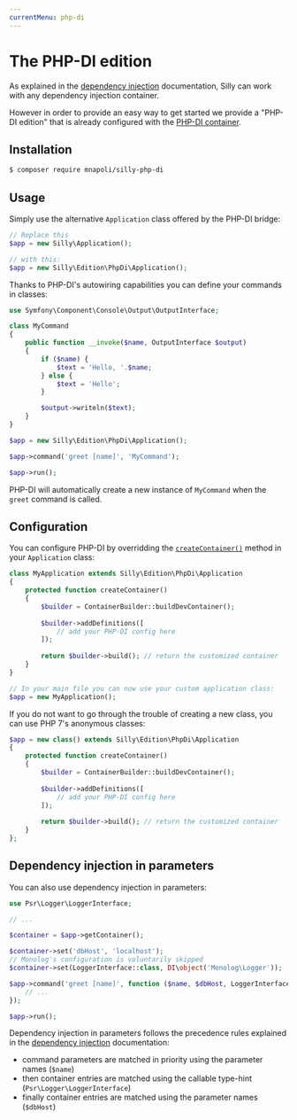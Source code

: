 ```yaml
---
currentMenu: php-di
---
```

# The PHP-DI edition

As explained in the [dependency injection](dependency-injection.md) documentation, Silly can work with any dependency injection container.

However in order to provide an easy way to get started we provide a "PHP-DI edition" that is already configured with the [PHP-DI container](http://php-di.org).

## Installation

```bash
$ composer require mnapoli/silly-php-di
```

## Usage

Simply use the alternative `Application` class offered by the PHP-DI bridge:

```php
// Replace this
$app = new Silly\Application();

// with this:
$app = new Silly\Edition\PhpDi\Application();
```

Thanks to PHP-DI's autowiring capabilities you can define your commands in classes:

```php
use Symfony\Component\Console\Output\OutputInterface;

class MyCommand
{
    public function __invoke($name, OutputInterface $output)
    {
        if ($name) {
            $text = 'Hello, '.$name;
        } else {
            $text = 'Hello';
        }

        $output->writeln($text);
    }
}

$app = new Silly\Edition\PhpDi\Application();

$app->command('greet [name]', 'MyCommand');

$app->run();
```

PHP-DI will automatically create a new instance of `MyCommand` when the `greet` command is called.

## Configuration

You can configure PHP-DI by overridding the [`createContainer()`](https://github.com/mnapoli/silly-php-di/blob/master/src/Application.php#L29) method in your `Application` class:

```php
class MyApplication extends Silly\Edition\PhpDi\Application
{
    protected function createContainer()
    {
        $builder = ContainerBuilder::buildDevContainer();
        
        $builder->addDefinitions([
            // add your PHP-DI config here
        ]);
        
        return $builder->build(); // return the customized container
    }
}

// In your main file you can now use your custom application class:
$app = new MyApplication();
```

If you do not want to go through the trouble of creating a new class, you can use PHP 7's anonymous classes:

```php
$app = new class() extends Silly\Edition\PhpDi\Application
{
    protected function createContainer()
    {
        $builder = ContainerBuilder::buildDevContainer();
        
        $builder->addDefinitions([
            // add your PHP-DI config here
        ]);
        
        return $builder->build(); // return the customized container
    }
};
```

## Dependency injection in parameters

You can also use dependency injection in parameters:

```php
use Psr\Logger\LoggerInterface;

// ...

$container = $app->getContainer();

$container->set('dbHost', 'localhost');
// Monolog's configuration is voluntarily skipped
$container->set(LoggerInterface::class, DI\object('Monolog\Logger'));

$app->command('greet [name]', function ($name, $dbHost, LoggerInterface $logger) {
    // ...
});

$app->run();
```

Dependency injection in parameters follows the precedence rules explained in the [dependency injection](dependency-injection.md) documentation:

- command parameters are matched in priority using the parameter names (`$name`)
- then container entries are matched using the callable type-hint (`Psr\Logger\LoggerInterface`)
- finally container entries are matched using the parameter names (`$dbHost`)
